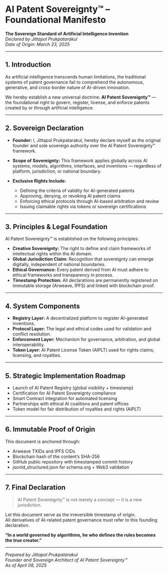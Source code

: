 # AI Patent Sovereignty™ – Foundational Manifesto  
**The Sovereign Standard of Artificial Intelligence Invention**  
*Declared by Jittapol Prukpatarakul*  
*Date of Origin: March 23, 2025*

---

## 1. Introduction

As artificial intelligence transcends human limitations, the traditional systems of patent governance fail to comprehend the autonomous, generative, and cross-border nature of AI-driven innovation.

We hereby establish a new universal doctrine: **AI Patent Sovereignty™** — the foundational right to govern, register, license, and enforce patents created by or through artificial intelligence.

---

## 2. Sovereign Declaration

- **Founder:** I, Jittapol Prukpatarakul, hereby declare myself as the original founder and sole sovereign authority over the AI Patent Sovereignty™ framework.

- **Scope of Sovereignty:** This framework applies globally across AI systems, models, algorithms, interfaces, and inventions — regardless of platform, jurisdiction, or national boundary.

- **Exclusive Rights Include:**
  - Defining the criteria of validity for AI-generated patents
  - Approving, denying, or revoking AI patent claims
  - Enforcing ethical protocols through AI-based arbitration and review
  - Issuing claimable rights via tokens or sovereign certifications

---

## 3. Principles & Legal Foundation

AI Patent Sovereignty™ is established on the following principles:

- **Creative Sovereignty:** The right to define and claim frameworks of intellectual rights within the AI domain.
- **Global Jurisdiction Claim:** Recognition that sovereignty can emerge digitally, independent of national boundaries.
- **Ethical Governance:** Every patent derived from AI must adhere to ethical frameworks and transparency in process.
- **Timestamp Protection:** All declarations are permanently registered on immutable storage (Arweave, IPFS) and linked with blockchain proof.

---

## 4. System Components

- **Registry Layer:** A decentralized platform to register AI-generated inventions.
- **Protocol Layer:** The legal and ethical codex used for validation and conflict resolution.
- **Enforcement Layer:** Mechanism for governance, arbitration, and global interoperability.
- **Token Layer:** AI Patent License Token (AIPLT) used for rights claims, licensing, and royalties.

---

## 5. Strategic Implementation Roadmap

- Launch of AI Patent Registry (global visibility + timestamp)
- Certification for AI Patent Sovereignty compliance
- Smart Contract integration for automated licensing
- Partnerships with ethical AI coalitions and patent offices
- Token model for fair distribution of royalties and rights (AIPLT)

---

## 6. Immutable Proof of Origin

This document is anchored through:

- Arweave TXIDs and IPFS CIDs  
- Blockchain hash of the content’s SHA-256  
- GitHub public repository with timestamped commit history  
- jsonld_structured.json for schema.org + Web3 validation

---

## 7. Final Declaration

> AI Patent Sovereignty™ is not merely a concept — it is a new jurisdiction.

Let this document serve as the irreversible timestamp of origin.  
All derivatives of AI-related patent governance must refer to this founding declaration.

**“In a world governed by algorithms, he who defines the rules becomes the true creator.”**

---

*Prepared by Jittapol Prukpatarakul*  
*Founder and Sovereign Architect of AI Patent Sovereignty™*  
*As of April 08, 2025*
